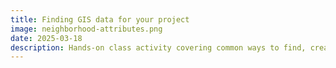 ```yaml
---
title: Finding GIS data for your project
image: neighborhood-attributes.png
date: 2025-03-18
description: Hands-on class activity covering common ways to find, create, or augment geospatial data. This activity presupposes some knowledge about Geographic Information Systems (GIS) and spatial methods.
---
```

